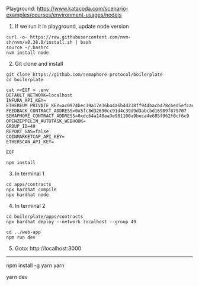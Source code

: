 
Playground: https://www.katacoda.com/scenario-examples/courses/environment-usages/nodejs

1. If we run it in playground, update node version
```
curl -o- https://raw.githubusercontent.com/nvm-sh/nvm/v0.38.0/install.sh | bash
source ~/.bashrc
nvm install node
```

2. Git clone and install
```
git clone https://github.com/semaphore-protocol/boilerplate
cd boilerplate

cat <<EOF > .env
DEFAULT_NETWORK=localhost
INFURA_API_KEY=
ETHEREUM_PRIVATE_KEY=ac0974bec39a17e36ba4a6b4d238ff944bacb478cbed5efcae784d7bf4f2ff80
FEEDBACK_CONTRACT_ADDRESS=0x5fc8d32690cc91d4c39d9d3abcbd16989f875707
SEMAPHORE_CONTRACT_ADDRESS=0xdc64a140aa3e981100a9beca4e685f962f0cf6c9
OPENZEPPELIN_AUTOTASK_WEBHOOK=
GROUP_ID=49
REPORT_GAS=false
COINMARKETCAP_API_KEY=
ETHERSCAN_API_KEY=

EOF

npm install
```

3. In terminal 1
```
cd apps/contracts
npx hardhat compile
npx hardhat node
```

4. In terminal 2
```
cd boilerplate/apps/contracts
npx hardhat deploy --network localhost --group 49

cd ../web-app
npm run dev
```

5. Goto: http://localhost:3000

---
npm install -g yarn
yarn



yarn dev
